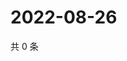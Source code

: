 # 2022-08-26

共 0 条

<!-- BEGIN WEIBO -->
<!-- 最后更新时间 Fri Aug 26 2022 00:20:25 GMT+0800 (China Standard Time) -->

<!-- END WEIBO -->
